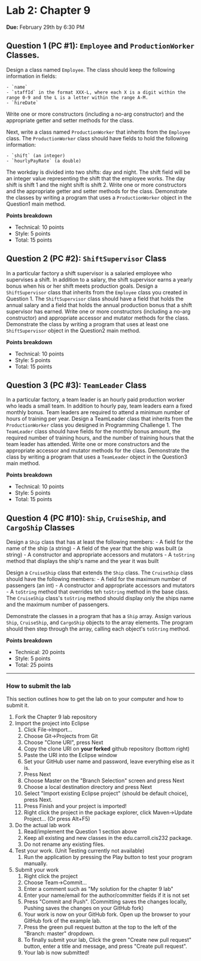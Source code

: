 # Lab 2: Chapter 9
**Due:** February 29th by 6:30 PM

## Question 1 (PC #1): `Employee` and `ProductionWorker` Classes.
Design a class named `Employee`. The class should keep the following information in fields:

	- `name`
	- `staffId` in the format XXX-L, where each X is a digit within the range 0-9 and the L is a letter within the range A-M.
	- `hireDate`

Write one or more constructors (including a no-arg constructor) and the appropriate getter and setter methods for the class.

Next, write a class named `ProductionWorker` that inherits from the `Employee` class. The `ProductionWorker` class should
have fields to hold the following information:

	- `shift` (an integer)
	- `hourlyPayRate` (a double)
	
The workday is divided into two shifts: day and night. The shift field will be an integer value representing the shift
that the employee works. The day shift is shift 1 and the night shift is shift 2. Write one or more constructors and the appropriate
getter and setter methods for the class. Demonstrate the classes by writing a program that uses a `ProductionWorker` object in the 
Question1 main method.

**Points breakdown**

- Technical: 10 points
- Style: 5 points
- Total: 15 points

## Question 2 (PC #2): `ShiftSupervisor` Class
In a particular factory a shift supervisor is a salaried employee who supervises a shift. In addition to a salary, the shift
supervisor earns a yearly bonus when his or her shift meets production goals. Design a `ShiftSupervisor` class that inherits from
the `Employee` class you created in Question 1. The `ShiftSupervisor` class should have a field that holds the annual salary
and a field that holds the annual production bonus that a shift supervisor has earned. Write one or more constructors 
(including a no-arg constructor) and appropriate accessor and mutator methods for the class. Demonstrate the class by writing a 
program that uses at least one `ShiftSupervisor` object in the Question2 main method.

**Points breakdown**

- Technical: 10 points
- Style: 5 points
- Total: 15 points

## Question 3 (PC #3): `TeamLeader` Class
In a particular factory, a team leader is an hourly paid production worker who leads a small team. In addition to hourly
pay, team leaders earn a fixed monthly bonus. Team leaders are required to attend a minimum number of hours of training per
year. Design a TeamLeader class that inherits from the `ProductionWorker` class you designed in Programming Challenge 1.
The `TeamLeader` class should have fields for the monthly bonus amount, the required number of training hours, and the
number of training hours that the team leader has attended. Write one or more constructors and the appropriate accessor
and mutator methods for the class. Demonstrate the class by writing a program that uses a `TeamLeader` object in the 
Question3 main method.

**Points breakdown**

- Technical: 10 points
- Style: 5 points
- Total: 15 points
 
## Question 4 (PC #10): `Ship`, `CruiseShip`, and `CargoShip` Classes
Design a `Ship` class that has at least the following members:
	- A field for the name of the ship (a string)
	- A field of the year that the ship was built (a string)
	- A constructor and appropriate accessors and mutators
	- A `toString` method that displays the ship's name and the year it was built

Design a `CruiseShip` class that extends the `Ship` class. The `CruiseShip` class should
have the following members:
	- A field for the maximum number of passengers (an int)
	- A constructor and appropriate accessors and mutators
	- A `toString` method that overrides teh `toString` method in the base class. The 
	`CruiseShip` class's `toString` method should display only the ships name and the maximum number of passengers.
	
Demonstrate the classes in a program that has a `Ship` array. Assign various `Ship`, `CruiseShip`, and `CargoShip`
objects to the array elements. The program should then step through the array, calling each object's `toString` method.

**Points breakdown**

- Technical: 20 points
- Style: 5 points
- Total: 25 points

----
### How to submit the lab
This section outlines how to get the lab on to your computer and how to submit it.

1. Fork the Chapter 9 lab repository
2. Import the project into Eclipse
	1. Click File->Import...
	2. Choose Git->Projects from Git
	3. Choose "Clone URI", press Next
	4. Copy the clone URI on **your forked** github repository (bottom right)
	5. Paste the URI into the Eclipse window
	6. Set your GitHub user name and password, leave everything else as it is.
	7. Press Next
	8. Choose Master on the "Branch Selection" screen and press Next
	9. Choose a local destination directory and press Next
	10. Select "Import existing Eclipse project" (should be default choice), press Next.
	11. Press Finish and your project is imported!
	12. Right click the project in the package explorer, click Maven->Update Project... (Or press Alt+F5)
3. Do the actual lab work
	1. Read/implement the Question 1 section above
	2. Keep all existing and new classes in the edu.carroll.cis232 package.
	3. Do not rename any existing files.
4. Test your work. (Unit Testing currently not available)
	1. Run the application by pressing the Play button to test your program manually.
5. Submit your work
	1. Right click the project
	2. Choose Team->Commit...
	3. Enter a comment such as "My solution for the chapter 9 lab"
	4. Enter your name/email for the author/committer fields if it is not set
	5. Press "Commit and Push". (Committing saves the changes locally, Pushing saves the changes on your GitHub fork)
	6. Your work is now on your GitHub fork.  Open up the browser to your GitHub fork of the example lab.
	7. Press the green pull request button at the top to the left of the "Branch: master" dropdown.
	8. To finally submit your lab, Click the green "Create new pull request" button, enter a title and message, and press "Create pull request".
	9. Your lab is now submitted!
